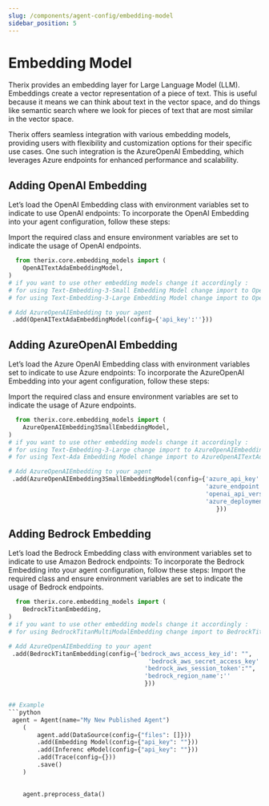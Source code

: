 ```yaml
---
slug: /components/agent-config/embedding-model
sidebar_position: 5
---
```


# Embedding Model


Therix provides an embedding layer for Large Language Model (LLM). Embeddings create a vector representation of a piece of text. This is useful because it means we can think about text in the vector space, and do things like semantic search where we look for pieces of text that are most similar in the vector space.

Therix offers seamless integration with various embedding models, providing users with flexibility and customization options for their specific use cases. One such integration is the AzureOpenAI Embedding, which leverages Azure endpoints for enhanced performance and scalability.

## Adding OpenAI Embedding

Let’s load the OpenAI Embedding class with environment variables set to indicate to use OpenAI endpoints:
To incorporate the OpenAI Embedding into your agent configuration, follow these steps:

Import the required class and ensure environment variables are set to indicate the usage of OpenAI endpoints.
```python
  from therix.core.embedding_models import (
    OpenAITextAdaEmbeddingModel,
)
# if you want to use other embedding models change it accordingly :
# for using Text-Embedding-3-Small Embedding Model change import to OpenAITextEmbedding3SmallEmbeddingModel 
# for using Text-Embedding-3-Large Embedding Model change import to OpenAITextEmbedding3LargeEmbeddingModel 

# Add AzureOpenAIEmbedding to your agent
 .add(OpenAITextAdaEmbeddingModel(config={'api_key':''}))
```


## Adding AzureOpenAI Embedding

Let’s load the Azure OpenAI Embedding class with environment variables set to indicate to use Azure endpoints:
To incorporate the AzureOpenAI Embedding into your agent configuration, follow these steps:

Import the required class and ensure environment variables are set to indicate the usage of Azure endpoints.
```python
  from therix.core.embedding_models import (
    AzureOpenAIEmbedding3SmallEmbeddingModel,
)
# if you want to use other embedding models change it accordingly :
# for using Text-Embedding-3-Large change import to AzureOpenAIEmbedding3LargeEmbeddingModel 
# for using Text-Ada Embedding Model change import to AzureOpenAITextAdaEmbeddingModel 

# Add AzureOpenAIEmbedding to your agent
 .add(AzureOpenAIEmbedding3SmallEmbeddingModel(config={'azure_api_key':'',
                                                       'azure_endpoint':'',
                                                       'openai_api_version':'',
                                                       'azure_deployment':''
                                                          }))
```

## Adding Bedrock Embedding
Let’s load the Bedrock Embedding class with environment variables set to indicate to use Amazon Bedrock endpoints:
To incorporate the Bedrock Embedding into your agent configuration, follow these steps:
Import the required class and ensure environment variables are set to indicate the usage of Bedrock endpoints.
```python
  from therix.core.embedding_models import (
    BedrockTitanEmbedding,
)
# if you want to use other embedding models change it accordingly :
# for using BedrockTitanMultiModalEmbedding change import to BedrockTitanMultiModalEmbedding 

# Add AzureOpenAIEmbedding to your agent
 .add(BedrockTitanEmbedding(config={'bedrock_aws_access_key_id': "",
                                       'bedrock_aws_secret_access_key':"",
                                      'bedrock_aws_session_token':"",
                                      'bedrock_region_name':''
                                      }))


## Example
```python
 agent = Agent(name="My New Published Agent")
    (
        agent.add(DataSource(config={"files": []}))
        .add(Embedding Model(config={"api_key": ""}))
        .add(Inferenc eModel(config={"api_key": ""}))
        .add(Trace(config={}))
        .save()
    )

     
    agent.preprocess_data()
```